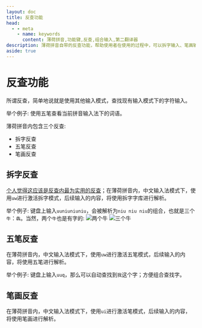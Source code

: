 ```yaml
---
layout: doc
title: 反查功能
head:
  - - meta
    - name: keywords
      content: 薄荷拼音,功能键,反查,组合输入,第二翻译器
description: 薄荷拼音自带的反查功能，帮助使用者在使用的过程中，可以拆字输入、笔画输入和五笔输入。比如： 输入三个“牛”，可以自动组合为“犇”
aside: true
---
```

# 反查功能
所谓反查，简单地说就是使用其他输入模式，查找现有输入模式下的字符输入。

<div class="wwads-cn wwads-horizontal" data-id="266" ></div>

举个例子: 使用五笔查看当前拼音输入法下的词语。

薄荷拼音内包含三个反查:
- 拆字反查
- 五笔反查
- 笔画反查

## 拆字反查
<u>个人觉得这应该是反查内最为实用的反查</u>；在薄荷拼音内，中文输入法模式下，使用`uw`进行激活拆字模式，后续输入的内容，将使用拆字字库进行解析。

举个例子: 键盘上输入`uuniuniuniu`，会被解析为`niu niu niu`的组合，也就是三个`牛`：`犇`。当然，两个`牛`也是有字的:
![两个牛](/image/demo/ChaiNiu2.webp)
![三个牛](/image/demo/ChaiNiu3.webp)


## 五笔反查
在薄荷拼音内，中文输入法模式下，使用`uw`进行激活五笔模式，后续输入的内容，将使用五笔进行解析。

举个例子: 键盘上输入`uuq`，那么可以自动查找到`我`这个字；方便组合查找字。

## 笔画反查
在薄荷拼音内，中文输入法模式下，使用`ui`进行激活笔模式，后续输入的内容，将使用笔画进行解析。
